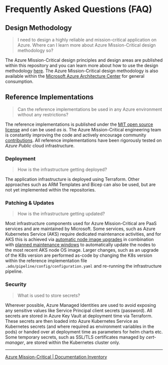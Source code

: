 # Frequently Asked Questions (FAQ)

## Design Methodology

> I need to design a highly reliable and mission-critical application on Azure. Where can I learn more about Azure Mission-Critical design methodology so?

The Azure Mission-Critical design principles and design areas are published within this repository and you can learn more about how to use the design methodology [here](/docs/design-methodology/README.md).
The Azure Mission-Critical design methodology is also available within the [Microsoft Azure Architecture Center](https://docs.microsoft.com/azure/architecture/mission-critical/alwayson-overview) for general consumption.

## Reference Implementations

> Can the reference implementations be used in any Azure environment without any restrictions?

The reference implementations is published under the [MIT open source license](/LICENSE) and can be used *as is*.
The Azure Mission-Critical engineering team is constantly improving the code and actively encourage community [contributions](/CONTRIBUTE.md). All reference implementations have been rigorously tested on *Azure Public* cloud infrastructure.

### Deployment

> How is the infrastructure getting deployed?

The application infrastructure is deployed using Terraform. Other approaches such as ARM Templates and Bicep can also be used, but are not yet implemented within the repositories.

### Patching & Updates

> How is the infrastructure getting updated?

Most infrastructure components used for Azure Mission-Critical are PaaS services and are maintained by Microsoft.
Some services, such as Azure Kubernetes Service (AKS) require dedicated maintenance activities, and for AKS this is achieved via [automatic node image upgrades](https://docs.microsoft.com/azure/aks/upgrade-cluster#set-auto-upgrade-channel) in combination with [planned maintenance windows](https://docs.microsoft.com/azure/aks/planned-maintenance) to automatically update the nodes to the most recent AKS node OS image. Larger changes, such as an upgrade of the K8s version are performed as-code by changing the K8s version within the reference implementation file `.ado/pipeline/config/configuration.yaml` and re-running the infrastructure pipeline.

### Security

> What is used to store secrets?

Wherever possible, Azure Managed Identities are used to avoid exposing any sensitive values like Service Principal client secrets (password).
All secrets are stored in Azure Key Vault at deployment time via Terraform. These secrets are then loaded into Azure Kubernetes Service as Kubernetes secrets (and where required as environment variables in the pods) or handed over at deployment time as parameters for helm charts etc. Some temporary secrets, such as SSL/TLS certificates managed by *cert-manager*, are stored within the Kubernetes cluster only.

---
[Azure Mission-Critical | Documentation Inventory](/docs/README.md)
